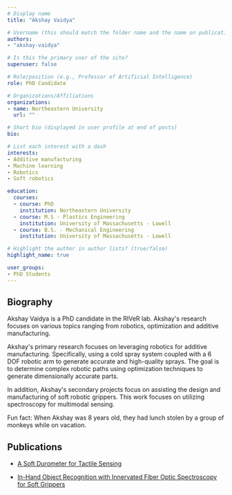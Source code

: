 ```yaml
---
# Display name
title: "Akshay Vaidya"

# Username (this should match the folder name and the name on publications)
authors:
- "akshay-vaidya"

# Is this the primary user of the site?
superuser: false

# Role/position (e.g., Professor of Artificial Intelligence)
role: PhD Candidate

# Organizations/Affiliations
organizations:
- name: Northeastern University
  url: ""

# Short bio (displayed in user profile at end of posts)
bio:

# List each interest with a dash
interests:
- Additive manufacturing
- Machine learning
- Robotics
- Soft robotics

education:
  courses:
  - course: PhD
    institution: Northeastern University
  - course: M.S - Plastics Engineering
    institution: University of Massachusetts - Lowell
  - course: B.S. - Mechanical Engineering
    institution: University of Massachusetts - Lowell

# Highlight the author in author lists? (true/false)
highlight_name: true

user_groups:
- PhD Students
---
```

## Biography

Akshay Vaidya is a PhD candidate in the RIVeR lab. Akshay's research focuses on various topics ranging from robotics, optimization and additive manufacturing.   

Akshay's primary research focuses on leveraging robotics for additive manufacturing. Specifically, using a cold spray system coupled with a 6 DOF robotic arm to generate accurate and high-quality sprays. The goal is to determine complex robotic paths using optimization techniques to generate dimensionally accurate parts.  

In addition, Akshay's secondary projects focus on assisting the design and manufacturing of soft robotic grippers. This work focuses on utilizing spectroscopy for multimodal sensing.  

Fun fact: When Akshay was 8 years old, they had lunch stolen by a group of monkeys while on vacation.

## Publications

- [A Soft Durometer for Tactile Sensing](http://doi.org/10.1109/RoboSoft51838.2021.9479217)

- [In-Hand Object Recognition with Innervated Fiber Optic Spectroscopy for Soft Grippers](http://doi.org/10.1109/RoboSoft54090.2022.9762166)
